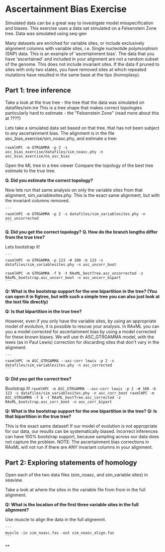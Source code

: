 # Ascertainment Bias Exercise
Simulated data can be a great way to investigate model misspecification and biases. This exercise uses a data set simulated on a Felsenstein Zone tree. Data was simulated using seq-gen


Many datasets are enriched for variable sites, or include exclusively alignment columns with variable sites, i.e. Single nucleotide polymorphism (SNP) data. This is an example of 'ascertainment bias'. 
The data that you have 'ascertained' and included in your alignment are not a random subset of the genome. This does not include invariant sites. 
If the data if pruned to sites with only two states, you have removed sites at which repeated mutations have resulted in the same base at the tips (homoplasy).

## Part 1: tree inference

Take a look at the true tree -   the tree that the data was simulated on datafiles/sim.tre
This is a tree shape that makes correct topologies particularly hard to estimate - the "Felsenstein Zone" (read more about this at ????)


Lets take a simulated data set based on that tree, that has not been subject to any ascertainment bias.
The alignment is in the file asc_bias_exercise/sim_noasc.phy, and estimate a tree:

```
raxmlHPC -m GTRGAMMA -p 2 -s  asc_bias_exercise/datafiles/sim_noasc.phy -n  asc_bias_exercise/no_asc_bias
```


Open the ML tree in a tree viewer 
Compare the topology of the best tree estimate to the true tree.

**Q. Did you estimate the correct topology?**


Now lets run that same analysis on only the variable sites from that alignment, sim_variablesites.phy. This is the exact same alignment, but with the invariant columns removed.

    ```
    raxmlHPC -m GTRGAMMA -p 2 -s datafiles/sim_variablesites.phy -n asc_uncorrected
    ```

**Q. Did you get the correct topology?**
**Q. How do the branch lengths differ from the true tree?**


Lets bootstrap it!

    ```
    raxmlHPC -m GTRGAMMA -p 123 -# 100 -b 123 -s datafiles/sim_variablesites.phy -n asc_uncorr_boot

    raxmlHPC -m GTRGAMMA -f b -t RAxML_bestTree.asc_uncorrected -z RAxML_bootstrap.asc_uncorr_boot -n asc_uncorr_bipart
    ```

**Q: What is the bootstrap support for the one bipartition in the tree? (You can open it in figtree, but with such a simple tree you can also just look at the text file directly)**

**Q: Is that bipartition in the true tree?**

However, even if you only have the variable sites, by using an appropriate model of evolution, it is possible to rescue your analysis. In RAxML you can you a model corrected for ascertainment bias by using a model corrected for these known biases. We will use th ASC_GTRGAMMA model, with the lewis (as in Paul Lewis) correction for discarding sites that don't vary in the alignment.

    ```
    raxmlHPC -m ASC_GTRGAMMA --asc-corr lewis -p 2 -s datafiles/sim_variablesites.phy -n asc_corrected
    ```

**Q: Did you get the correct tree?**

Bootstrap it!
    ```
    raxmlHPC -m ASC_GTRGAMMA --asc-corr lewis -p 2 -# 100 -b 123 -s datafiles/sim_variablesites.phy -n asc_corr_boot
    raxmlHPC -m ASC_GTRGAMMA -f b -t RAxML_bestTree.asc_corrected -z RAxML_bootstrap.asc_corr_boot -n asc_corr_bipart
    ```

**Q: What is the bootstrap support for the one bipartition in the tree?**
**Q: Is that bipartition in the true tree?**

This is the exact same dataset! If our model of evolution is not appropriate for our data, our results can be systematically biased. Incorrect inferences can have 100% bootstrap support, because sampling across our data does not capture the problem.
NOTE: The ascertainment bias corrections in RAxML will not run if there are ANY invariant columns in your alignment.

## Part 2: Exploring statements of homology

Open each of the two data files (sim_noasc, and sim_variable sites) in seaview.

Take a look at where the sites in the variable file from from in the full alignment.

**Q: What is the location of the first three variable sites in the full alignment?**

Use muscle to align the data in the full alignemnt.

    ```
    muscle -in sim_noasc.fas -out sim_noasc_align.fas
    ```

**




